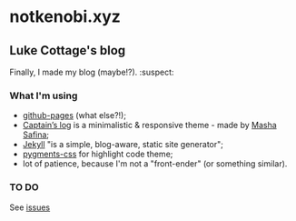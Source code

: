 # notkenobi.xyz
## Luke Cottage's blog
Finally, I made my blog (maybe!?). :suspect:

### What I'm using
* [github-pages](https://pages.github.com/) (what else?!);
* [Captain’s log](https://github.com/mashlo/captains-log) is a minimalistic & responsive theme - made by [Masha Safina](http://masha.space);
* [Jekyll](https://jekyllrb.com/) "is a simple, blog-aware, static site generator";
* [pygments-css](https://github.com/richleland/pygments-css) for highlight code theme;
* lot of patience, because I'm not a "front-ender" (or something similar).

### TO DO
See [issues](https://github.com/x21Kenobi/x21kenobi.github.io/issues)
